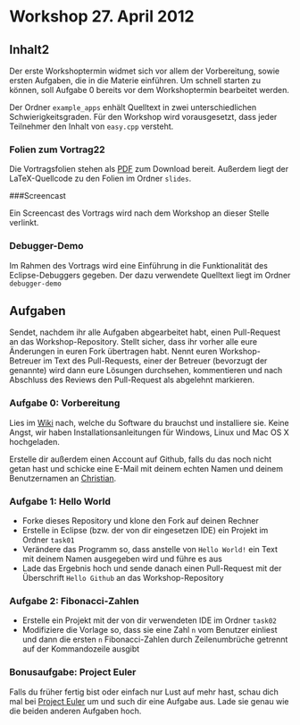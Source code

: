 # Workshop 27. April 2012

## Inhalt2

Der erste Workshoptermin widmet sich vor allem der Vorbereitung, sowie ersten Aufgaben, die in die Materie einführen. Um schnell starten zu können, soll Aufgabe 0 bereits vor dem Workshoptermin bearbeitet werden.

Der Ordner `example_apps` enhält Quelltext in zwei unterschiedlichen Schwierigkeitsgraden. Für den Workshop wird vorausgesetzt, dass jeder Teilnehmer den Inhalt von `easy.cpp` versteht.

### Folien zum Vortrag22

Die Vortragsfolien stehen als [PDF](https://github.com/downloads/kit-cpp-workshop/workshop-ss12-01/slides.pdf) zum Download bereit. Außerdem liegt der LaTeX-Quellcode zu den Folien im Ordner `slides`.

###Screencast

Ein Screencast des Vortrags wird nach dem Workshop an dieser Stelle verlinkt.

### Debugger-Demo

Im Rahmen des Vortrags wird eine Einführung in die Funktionalität des Eclipse-Debuggers gegeben. Der dazu verwendete Quelltext liegt im Ordner `debugger-demo`

## Aufgaben

Sendet, nachdem ihr alle Aufgaben abgearbeitet habt, einen Pull-Request an das Workshop-Repository. Stellt sicher, dass ihr vorher alle eure Änderungen in euren Fork übertragen habt. Nennt euren Workshop-Betreuer im Text des Pull-Requests, einer der Betreuer (bevorzugt der genannte) wird dann eure Lösungen durchsehen, kommentieren und nach Abschluss des Reviews den Pull-Request als abgelehnt markieren.

### Aufgabe 0: Vorbereitung

Lies im [Wiki](https://github.com/kit-cpp-workshop/workshop-ss12-01/wiki) nach, welche du Software du brauchst und installiere sie. Keine Angst, wir haben Installationsanleitungen für Windows, Linux und Mac OS X hochgeladen.

Erstelle dir außerdem einen Account auf Github, falls du das noch nicht getan hast und schicke eine E-Mail mit deinem echten Namen und deinem Benutzernamen an [Christian](mailto:christian.kaeser@student.kit.edu).


### Aufgabe 1: Hello World

 - Forke dieses Repository und klone den Fork auf deinen Rechner
 - Erstelle in Eclipse (bzw. der von dir eingesetzen IDE) ein Projekt im Ordner `task01`
 - Verändere das Programm so, dass anstelle von `Hello World!` ein Text mit deinem Namen ausgegeben wird und führe es aus
 - Lade das Ergebnis hoch und sende danach einen Pull-Request mit der Überschrift `Hello Github` an das Workshop-Repository

### Aufgabe 2: Fibonacci-Zahlen

 - Erstelle ein Projekt mit der von dir verwendeten IDE im Ordner `task02`
 - Modifiziere die Vorlage so, dass sie eine Zahl `n` vom Benutzer einliest und dann die ersten `n` Fibonacci-Zahlen durch Zeilenumbrüche getrennt auf der Kommandozeile ausgibt


### Bonusaufgabe: Project Euler

Falls du früher fertig bist oder einfach nur Lust auf mehr hast, schau dich mal bei [Project Euler](http://projecteuler.net/) um und such dir eine Aufgabe aus. Lade sie genau wie die beiden anderen Aufgaben hoch.
